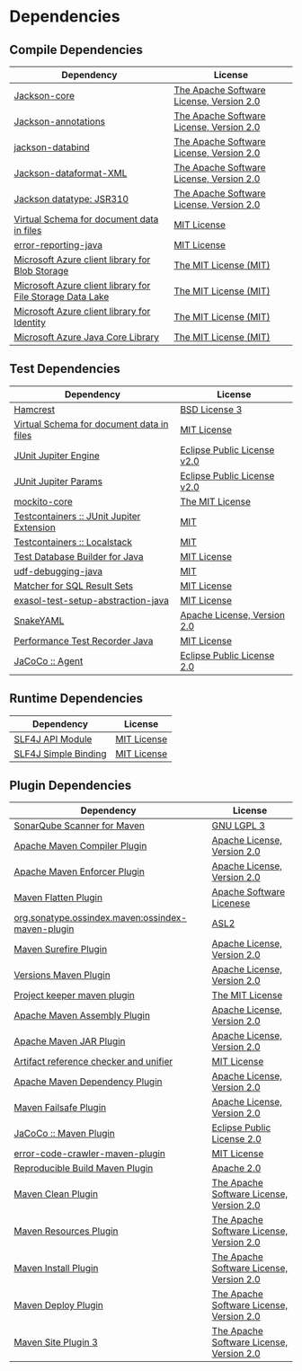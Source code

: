 <!-- @formatter:off -->
# Dependencies

## Compile Dependencies

| Dependency                                                      | License                                       |
| --------------------------------------------------------------- | --------------------------------------------- |
| [Jackson-core][0]                                               | [The Apache Software License, Version 2.0][1] |
| [Jackson-annotations][2]                                        | [The Apache Software License, Version 2.0][1] |
| [jackson-databind][2]                                           | [The Apache Software License, Version 2.0][1] |
| [Jackson-dataformat-XML][3]                                     | [The Apache Software License, Version 2.0][4] |
| [Jackson datatype: JSR310][5]                                   | [The Apache Software License, Version 2.0][4] |
| [Virtual Schema for document data in files][6]                  | [MIT License][7]                              |
| [error-reporting-java][8]                                       | [MIT License][9]                              |
| [Microsoft Azure client library for Blob Storage][10]           | [The MIT License (MIT)][11]                   |
| [Microsoft Azure client library for File Storage Data Lake][10] | [The MIT License (MIT)][11]                   |
| [Microsoft Azure client library for Identity][10]               | [The MIT License (MIT)][11]                   |
| [Microsoft Azure Java Core Library][10]                         | [The MIT License (MIT)][11]                   |

## Test Dependencies

| Dependency                                      | License                           |
| ----------------------------------------------- | --------------------------------- |
| [Hamcrest][12]                                  | [BSD License 3][13]               |
| [Virtual Schema for document data in files][6]  | [MIT License][7]                  |
| [JUnit Jupiter Engine][14]                      | [Eclipse Public License v2.0][15] |
| [JUnit Jupiter Params][14]                      | [Eclipse Public License v2.0][15] |
| [mockito-core][16]                              | [The MIT License][17]             |
| [Testcontainers :: JUnit Jupiter Extension][18] | [MIT][11]                         |
| [Testcontainers :: Localstack][18]              | [MIT][11]                         |
| [Test Database Builder for Java][19]            | [MIT License][20]                 |
| [udf-debugging-java][21]                        | [MIT][22]                         |
| [Matcher for SQL Result Sets][23]               | [MIT License][24]                 |
| [exasol-test-setup-abstraction-java][25]        | [MIT License][26]                 |
| [SnakeYAML][27]                                 | [Apache License, Version 2.0][4]  |
| [Performance Test Recorder Java][28]            | [MIT License][29]                 |
| [JaCoCo :: Agent][30]                           | [Eclipse Public License 2.0][31]  |

## Runtime Dependencies

| Dependency                 | License           |
| -------------------------- | ----------------- |
| [SLF4J API Module][32]     | [MIT License][33] |
| [SLF4J Simple Binding][32] | [MIT License][33] |

## Plugin Dependencies

| Dependency                                              | License                                       |
| ------------------------------------------------------- | --------------------------------------------- |
| [SonarQube Scanner for Maven][34]                       | [GNU LGPL 3][35]                              |
| [Apache Maven Compiler Plugin][36]                      | [Apache License, Version 2.0][1]              |
| [Apache Maven Enforcer Plugin][37]                      | [Apache License, Version 2.0][1]              |
| [Maven Flatten Plugin][38]                              | [Apache Software Licenese][1]                 |
| [org.sonatype.ossindex.maven:ossindex-maven-plugin][39] | [ASL2][4]                                     |
| [Maven Surefire Plugin][40]                             | [Apache License, Version 2.0][1]              |
| [Versions Maven Plugin][41]                             | [Apache License, Version 2.0][1]              |
| [Project keeper maven plugin][42]                       | [The MIT License][43]                         |
| [Apache Maven Assembly Plugin][44]                      | [Apache License, Version 2.0][1]              |
| [Apache Maven JAR Plugin][45]                           | [Apache License, Version 2.0][1]              |
| [Artifact reference checker and unifier][46]            | [MIT License][47]                             |
| [Apache Maven Dependency Plugin][48]                    | [Apache License, Version 2.0][1]              |
| [Maven Failsafe Plugin][49]                             | [Apache License, Version 2.0][1]              |
| [JaCoCo :: Maven Plugin][50]                            | [Eclipse Public License 2.0][31]              |
| [error-code-crawler-maven-plugin][51]                   | [MIT License][52]                             |
| [Reproducible Build Maven Plugin][53]                   | [Apache 2.0][4]                               |
| [Maven Clean Plugin][54]                                | [The Apache Software License, Version 2.0][4] |
| [Maven Resources Plugin][55]                            | [The Apache Software License, Version 2.0][4] |
| [Maven Install Plugin][56]                              | [The Apache Software License, Version 2.0][4] |
| [Maven Deploy Plugin][57]                               | [The Apache Software License, Version 2.0][4] |
| [Maven Site Plugin 3][58]                               | [The Apache Software License, Version 2.0][4] |

[0]: https://github.com/FasterXML/jackson-core
[1]: https://www.apache.org/licenses/LICENSE-2.0.txt
[2]: https://github.com/FasterXML/jackson
[3]: https://github.com/FasterXML/jackson-dataformat-xml
[4]: http://www.apache.org/licenses/LICENSE-2.0.txt
[5]: https://github.com/FasterXML/jackson-modules-java8/tree/2.14/datetime
[6]: https://github.com/exasol/virtual-schema-common-document-files/
[7]: https://github.com/exasol/virtual-schema-common-document-files/blob/main/LICENSE
[8]: https://github.com/exasol/error-reporting-java/
[9]: https://github.com/exasol/error-reporting-java/blob/main/LICENSE
[10]: https://github.com/Azure/azure-sdk-for-java
[11]: http://opensource.org/licenses/MIT
[12]: http://hamcrest.org/JavaHamcrest/
[13]: http://opensource.org/licenses/BSD-3-Clause
[14]: https://junit.org/junit5/
[15]: https://www.eclipse.org/legal/epl-v20.html
[16]: https://github.com/mockito/mockito
[17]: https://github.com/mockito/mockito/blob/main/LICENSE
[18]: https://testcontainers.org
[19]: https://github.com/exasol/test-db-builder-java/
[20]: https://github.com/exasol/test-db-builder-java/blob/main/LICENSE
[21]: https://github.com/exasol/udf-debugging-java/
[22]: https://opensource.org/licenses/MIT
[23]: https://github.com/exasol/hamcrest-resultset-matcher/
[24]: https://github.com/exasol/hamcrest-resultset-matcher/blob/main/LICENSE
[25]: https://github.com/exasol/exasol-test-setup-abstraction-java/
[26]: https://github.com/exasol/exasol-test-setup-abstraction-java/blob/main/LICENSE
[27]: https://bitbucket.org/snakeyaml/snakeyaml
[28]: https://github.com/exasol/performance-test-recorder-java/
[29]: https://github.com/exasol/performance-test-recorder-java/blob/main/LICENSE
[30]: https://www.eclemma.org/jacoco/index.html
[31]: https://www.eclipse.org/legal/epl-2.0/
[32]: http://www.slf4j.org
[33]: http://www.opensource.org/licenses/mit-license.php
[34]: http://sonarsource.github.io/sonar-scanner-maven/
[35]: http://www.gnu.org/licenses/lgpl.txt
[36]: https://maven.apache.org/plugins/maven-compiler-plugin/
[37]: https://maven.apache.org/enforcer/maven-enforcer-plugin/
[38]: https://www.mojohaus.org/flatten-maven-plugin/
[39]: https://sonatype.github.io/ossindex-maven/maven-plugin/
[40]: https://maven.apache.org/surefire/maven-surefire-plugin/
[41]: https://www.mojohaus.org/versions-maven-plugin/
[42]: https://github.com/exasol/project-keeper/
[43]: https://github.com/exasol/project-keeper/blob/main/LICENSE
[44]: https://maven.apache.org/plugins/maven-assembly-plugin/
[45]: https://maven.apache.org/plugins/maven-jar-plugin/
[46]: https://github.com/exasol/artifact-reference-checker-maven-plugin/
[47]: https://github.com/exasol/artifact-reference-checker-maven-plugin/blob/main/LICENSE
[48]: https://maven.apache.org/plugins/maven-dependency-plugin/
[49]: https://maven.apache.org/surefire/maven-failsafe-plugin/
[50]: https://www.jacoco.org/jacoco/trunk/doc/maven.html
[51]: https://github.com/exasol/error-code-crawler-maven-plugin/
[52]: https://github.com/exasol/error-code-crawler-maven-plugin/blob/main/LICENSE
[53]: http://zlika.github.io/reproducible-build-maven-plugin
[54]: http://maven.apache.org/plugins/maven-clean-plugin/
[55]: http://maven.apache.org/plugins/maven-resources-plugin/
[56]: http://maven.apache.org/plugins/maven-install-plugin/
[57]: http://maven.apache.org/plugins/maven-deploy-plugin/
[58]: http://maven.apache.org/plugins/maven-site-plugin/
